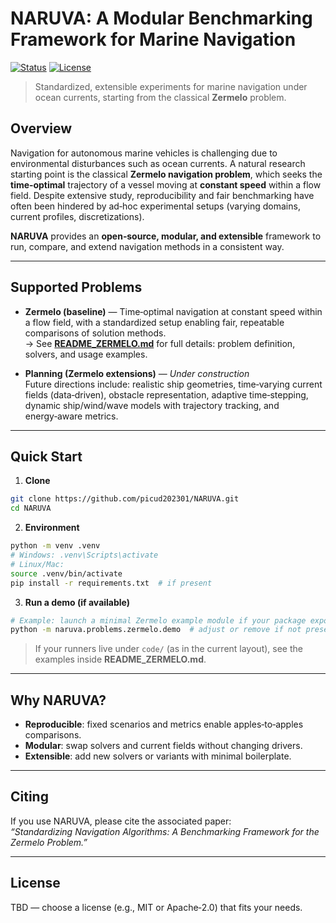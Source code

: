 # NARUVA: A Modular Benchmarking Framework for Marine Navigation

[![Status](https://img.shields.io/badge/status-alpha-informational)]()
[![License](https://img.shields.io/badge/license-TBD-lightgrey)]()

> Standardized, extensible experiments for marine navigation under ocean currents, starting from the classical **Zermelo** problem.

## Overview
Navigation for autonomous marine vehicles is challenging due to environmental disturbances such as ocean currents. A natural research starting point is the classical **Zermelo navigation problem**, which seeks the **time‑optimal** trajectory of a vessel moving at **constant speed** within a flow field. Despite extensive study, reproducibility and fair benchmarking have often been hindered by ad‑hoc experimental setups (varying domains, current profiles, discretizations).

**NARUVA** provides an **open‑source, modular, and extensible** framework to run, compare, and extend navigation methods in a consistent way.

---

## Supported Problems

- **Zermelo (baseline)** — Time‑optimal navigation at constant speed within a flow field, with a standardized setup enabling fair, repeatable comparisons of solution methods.  
  → See **[README_ZERMELO.md](./README_ZERMELO.md)** for full details: problem definition, solvers, and usage examples.

- **Planning (Zermelo extensions)** — *Under construction*  
  Future directions include: realistic ship geometries, time‑varying current fields (data‑driven), obstacle representation, adaptive time‑stepping, dynamic ship/wind/wave models with trajectory tracking, and energy‑aware metrics.

---

## Quick Start

1) **Clone**
```bash
git clone https://github.com/picud202301/NARUVA.git
cd NARUVA
```

2) **Environment**
```bash
python -m venv .venv
# Windows: .venv\Scripts\activate
# Linux/Mac:
source .venv/bin/activate
pip install -r requirements.txt  # if present
```

3) **Run a demo (if available)**
```bash
# Example: launch a minimal Zermelo example module if your package exposes one.
python -m naruva.problems.zermelo.demo  # adjust or remove if not present
```

> If your runners live under `code/` (as in the current layout), see the examples inside **README_ZERMELO.md**.

---

## Why NARUVA?
- **Reproducible**: fixed scenarios and metrics enable apples‑to‑apples comparisons.
- **Modular**: swap solvers and current fields without changing drivers.
- **Extensible**: add new solvers or variants with minimal boilerplate.

---

## Citing
If you use NARUVA, please cite the associated paper:  
*“Standardizing Navigation Algorithms: A Benchmarking Framework for the Zermelo Problem.”*

---

## License
TBD — choose a license (e.g., MIT or Apache‑2.0) that fits your needs.
